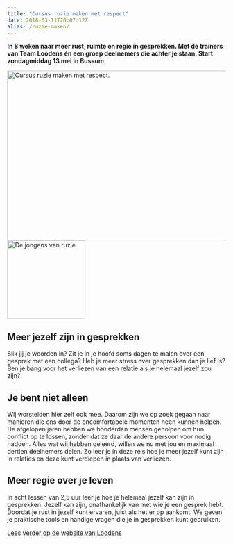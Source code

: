 ```yaml
---
title: "Cursus ruzie maken met respect"
date: 2018-03-11T20:07:12Z
alias: /ruzie-maken/
---
```

<strong>In 8 weken naar meer rust, ruimte en regie in gesprekken. Met de trainers van Team Loodens én een groep deelnemers die achter je staan. Start zondagmiddag 13 mei in Bussum.</strong>

<img src="https://res.cloudinary.com/piith/image/upload/2018/03/ruzie-746x391.jpeg" alt="Cursus ruzie maken met respect." width="746" height="391" class="aligncenter size-large wp-image-1915" />

<img src="https://res.cloudinary.com/piith/image/upload/2018/03/dejongensvanruzie-180x180.jpeg" alt="De jongens van ruzie" width="180" height="180" class="alignright size-medium wp-image-1916" />

<h2>Meer jezelf zijn in gesprekken</h2>

Slik jij je woorden in? Zit je in je hoofd soms dagen te malen over een gesprek met een collega? Heb je meer stress over gesprekken dan je lief is? Ben je bang voor het verliezen van een relatie als je helemaal jezelf zou zijn?

<h2>Je bent niet alleen</h2>

Wij worstelden hier zelf ook mee. Daarom zijn we op zoek gegaan naar manieren die ons door de oncomfortabele momenten heen kunnen helpen. De afgelopen jaren hebben we honderden mensen geholpen om hun conflict op te lossen, zonder dat ze daar de andere persoon voor nodig hadden. Alles wat wij hebben geleerd, willen we nu met jou en maximaal dertien deelnemers delen. Zo leer je in deze reis hoe je meer jezelf kunt zijn in relaties en deze kunt verdiepen in plaats van verliezen.

<h2>Meer regie over je leven</h2>

In acht lessen van 2,5 uur leer je hoe je helemaal jezelf kan zijn in gesprekken. Jezelf kan zijn, onafhankelijk van met wie je een gesprek hebt. Doordat je rust in jezelf kunt ervaren, juist als het er op aankomt. We geven je praktische tools en handige vragen die je in gesprekken kunt gebruiken.

<a href="https://loodens.org/bussum/">Lees verder op de website van Loodens</a>